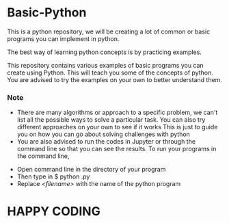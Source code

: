 # Basic-Python
This is a python repository, we will be creating a lot of common or basic programs you can implement in python.

The best way of learning python concepts is by practicing examples.

This repository contains various examples of basic programs you can create using Python.
This will teach you some of the concepts of python.
You are advised to try the examples on your own to better understand them.
### Note
- There are many algorithms or approach to a specific problem, we can't list all the possible ways to solve a particular task. You can also try different approaches on your own to see if it works
This is just to guide you on how you can go about solving challenges with python
- You are also advised to run the codes in Jupyter or through the command line so that you can see the results.
To run your programs in the command line,
 * Open command line in the directory of your program
 * Then type in
        $ python <filename>.py
 * Replace *\<filename\>* with the name of the python program
# HAPPY CODING
